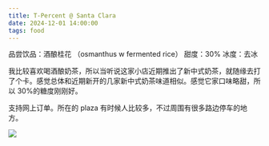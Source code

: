 ```yaml
---
title: T-Percent @ Santa Clara
date: 2024-12-01 14:00:00
tags: food
---
```


品尝饮品：酒酿桂花 （osmanthus w fermented rice）
甜度：30%
冰度：去冰

我比较喜欢喝酒酿奶茶，所以当听说这家小店近期推出了新中式奶茶，就随缘去打了个卡。感觉总体和近期新开的几家新中式奶茶味道相似。感觉它家口味略甜，所以 30%的糖度刚刚好。

支持网上订单。所在的 plaza 有时候人比较多，不过周围有很多路边停车的地方。

![](image.jpg)
